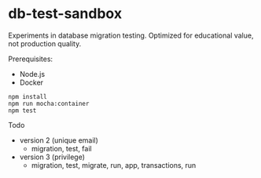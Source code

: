 # db-test-sandbox

Experiments in database migration testing. Optimized for educational value, not production quality.

Prerequisites:

- Node.js
- Docker

```
npm install
npm run mocha:container
npm test
```

Todo

- version 2 (unique email)
  - migration, test, fail
- version 3 (privilege)
  - migration, test, migrate, run, app, transactions, run
